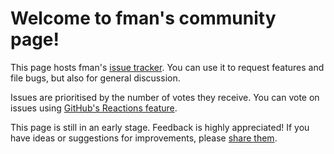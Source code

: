 # Welcome to fman's community page!

This page hosts fman's [issue tracker](https://github.com/fman-community/fman/issues). You can use it to request features and file bugs, but also for general discussion.

Issues are prioritised by the number of votes they receive. You can vote on issues using [GitHub's Reactions feature](https://github.com/blog/2119-add-reactions-to-pull-requests-issues-and-comments).

This page is still in an early stage. Feedback is highly appreciated! If you have ideas or suggestions for improvements, please [share them](https://github.com/fman-community/fman/issues/new).
